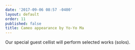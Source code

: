 ```yaml
---
date: '2017-09-06 08:57 -0400'
layout: default
order: 11
published: false
title: Cameo appearance by Yo-Yo Ma
---
```

Our special guest cellist will perform selected works (solos).
